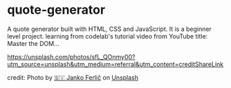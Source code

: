 # quote-generator
A quote generator built with HTML, CSS and JavaScript. It is a beginner level project. learning from codelab's tutorial video from YouTube title: Master the DOM...

https://unsplash.com/photos/sfL_QOnmy00?utm_source=unsplash&utm_medium=referral&utm_content=creditShareLink

credit: Photo by <a href="https://unsplash.com/@itfeelslikefilm?utm_source=unsplash&utm_medium=referral&utm_content=creditCopyText">🇸🇮 Janko Ferlič</a> on <a href="https://unsplash.com/s/photos/library?utm_source=unsplash&utm_medium=referral&utm_content=creditCopyText">Unsplash</a>
  